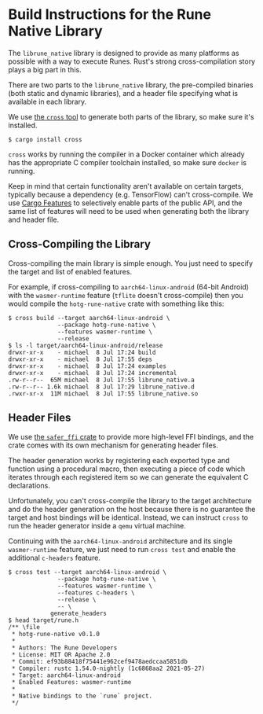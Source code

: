 # Build Instructions for the Rune Native Library

The `librune_native` library is designed to provide as many platforms as
possible with a way to execute Runes. Rust's strong cross-compilation story
plays a big part in this.

There are two parts to the `librune_native` library, the pre-compiled binaries
(both static and dynamic libraries), and a header file specifying what is
available in each library.

We use [the `cross` tool][cross] to generate both parts of the library, so make
sure it's installed.

```console
$ cargo install cross
```

`cross` works by running the compiler in a Docker container which already has
the appropriate C compiler toolchain installed, so make sure `docker` is
running.

Keep in mind that certain functionality aren't available on certain targets,
typically because a dependency (e.g. TensorFlow) can't cross-compile. We use
[Cargo Features][features] to selectively enable parts of the public API, and
the same list of features will need to be used when generating both the library
and header file.

## Cross-Compiling the Library

Cross-compiling the main library is simple enough. You just need to specify the
target and list of enabled features.

For example, if cross-compiling to `aarch64-linux-android` (64-bit Android) with
the `wasmer-runtime` feature (`tflite` doesn't cross-compile) then you would
compile the `hotg-rune-native` crate with something like this:

```console
$ cross build --target aarch64-linux-android \
              --package hotg-rune-native \
              --features wasmer-runtime \
              --release
$ ls -l target/aarch64-linux-android/release
drwxr-xr-x    - michael  8 Jul 17:24 build
drwxr-xr-x    - michael  8 Jul 17:55 deps
drwxr-xr-x    - michael  8 Jul 17:24 examples
drwxr-xr-x    - michael  8 Jul 17:24 incremental
.rw-r--r--  65M michael  8 Jul 17:55 librune_native.a
.rw-r--r-- 1.6k michael  8 Jul 17:29 librune_native.d
.rwxr-xr-x  11M michael  8 Jul 17:55 librune_native.so
```

## Header Files

We use [the `safer_ffi` crate][safer-ffi] to provide more high-level FFI
bindings, and the crate comes with its own mechanism for generating header
files.

The header generation works by registering each exported type and function
using a procedural macro, then executing a piece of code which iterates through
each registered item so we can generate the equivalent C declarations.

Unfortunately, you can't cross-compile the library to the target architecture
and do the header generation on the host because there is no guarantee the
target and host bindings will be identical. Instead, we can instruct `cross` to
run the header generator inside a `qemu` virtual machine.

Continuing with the `aarch64-linux-android` architecture and its single
`wasmer-runtime` feature, we just need to run `cross test` and enable the
additional `c-headers` feature.

```console
$ cross test --target aarch64-linux-android \
              --package hotg-rune-native \
              --features wasmer-runtime \
              --features c-headers \
              --release \
              -- \
            generate_headers
$ head target/rune.h
/** \file
 * hotg-rune-native v0.1.0
 *
 * Authors: The Rune Developers
 * License: MIT OR Apache 2.0
 * Commit: ef93b88418f75441e962cef9478aedccaa5851db
 * Compiler: rustc 1.54.0-nightly (1c6868aa2 2021-05-27)
 * Target: aarch64-linux-android
 * Enabled Features: wasmer-runtime
 *
 * Native bindings to the `rune` project.
 */
```

[cross]: https://github.com/rust-embedded/cross
[features]: https://doc.rust-lang.org/cargo/reference/features.html
[safer-ffi]: https://github.com/getditto/safer_ffi

